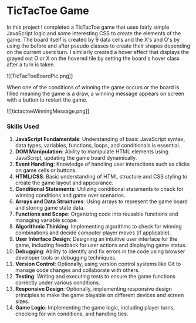 #  TicTacToe Game

In this project I completed a TicTacToe game that uses fairly simple JavaScript logic and some interesting CSS to create the elements of the game. The board itself is created by 9 data cells and the X's and O's by using the before and after pseudo classes to create their shapes depending on the current users turn. I similarly created a hover effect that displays the grayed out O or X on the hovered tile by setting the board's hover class after a turn is taken. 

![[TicTacToeBoardPic.png]]

When one of the conditions of winning the game occurs or the board is filled meaning the game is a draw, a winning message appears on screen with a button to restart the game. 

![[tictactoeWinningMessage.png]]

### Skills Used
1. **JavaScript Fundamentals**: Understanding of basic JavaScript syntax, data types, variables, functions, loops, and conditionals is essential.
2. **DOM Manipulation**: Ability to manipulate HTML elements using JavaScript, updating the game board dynamically.
3. **Event Handling**: Knowledge of handling user interactions such as clicks on game cells or buttons.
4. **HTML/CSS**: Basic understanding of HTML structure and CSS styling to create the game layout and appearance.
5. **Conditional Statements**: Utilizing conditional statements to check for winning conditions and game over scenarios.
6. **Arrays and Data Structures**: Using arrays to represent the game board and storing game state data.
7. **Functions and Scope**: Organizing code into reusable functions and managing variable scope.
8. **Algorithmic Thinking**: Implementing algorithms to check for winning combinations and decide computer player moves (if applicable).
9. **User Interface Design**: Designing an intuitive user interface for the game, including feedback for user actions and displaying game status.
10. **Debugging**: Ability to identify and fix errors in the code using browser developer tools or debugging techniques.
11. **Version Control**: Optionally, using version control systems like Git to manage code changes and collaborate with others.
12. **Testing**: Writing and executing tests to ensure the game functions correctly under various conditions.
13. **Responsive Design**: Optionally, implementing responsive design principles to make the game playable on different devices and screen sizes.
14. **Game Logic**: Implementing the game logic, including player turns, checking for win conditions, and handling ties.